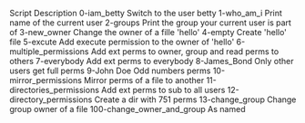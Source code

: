 Script				Description
0-iam_betty			Switch to the user betty
1-who_am_i			Print name of the current user
2-groups			Print the group your current user is part of
3-new_owner			Change the owner of a fille 'hello'
4-empty				Create 'hello' file
5-excute			Add execute permission to the owner of 'hello'
6-multiple_permissions		Add ext perms to owner, group and read perms to others
7-everybody			Add ext perms to everybody
8-James_Bond			Only other users get full perms
9-John Doe			Odd numbers perms
10-mirror_permissions		Mirror perms of a file to another
11-directories_permissions	Add ext perms to sub to all users
12-directory_permissions	Create a dir with 751 perms
13-change_group			Change group owner of a file
100-change_owner_and_group	As named

